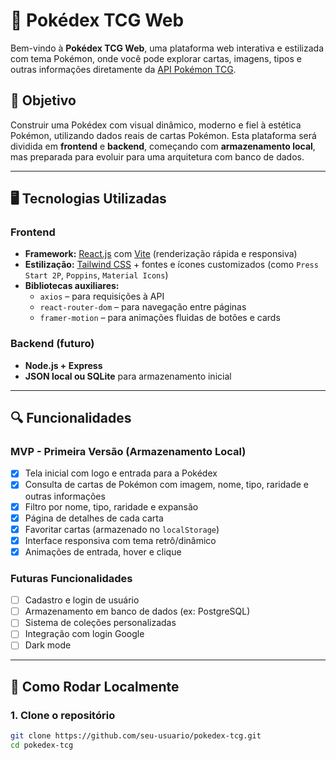# 🧬 Pokédex TCG Web

Bem-vindo à **Pokédex TCG Web**, uma plataforma web interativa e estilizada com tema Pokémon, onde você pode explorar cartas, imagens, tipos e outras informações diretamente da [API Pokémon TCG](https://pokemontcg.io/).

## 🎯 Objetivo

Construir uma Pokédex com visual dinâmico, moderno e fiel à estética Pokémon, utilizando dados reais de cartas Pokémon. Esta plataforma será dividida em **frontend** e **backend**, começando com **armazenamento local**, mas preparada para evoluir para uma arquitetura com banco de dados.

---

## 🖥️ Tecnologias Utilizadas

### Frontend
- **Framework:** [React.js](https://reactjs.org/) com [Vite](https://vitejs.dev/) (renderização rápida e responsiva)
- **Estilização:** [Tailwind CSS](https://tailwindcss.com/) + fontes e ícones customizados (como `Press Start 2P`, `Poppins`, `Material Icons`)
- **Bibliotecas auxiliares:**
  - `axios` – para requisições à API
  - `react-router-dom` – para navegação entre páginas
  - `framer-motion` – para animações fluidas de botões e cards

### Backend (futuro)
- **Node.js + Express**
- **JSON local ou SQLite** para armazenamento inicial

---

## 🔍 Funcionalidades

### MVP - Primeira Versão (Armazenamento Local)

- [x] Tela inicial com logo e entrada para a Pokédex
- [x] Consulta de cartas de Pokémon com imagem, nome, tipo, raridade e outras informações
- [x] Filtro por nome, tipo, raridade e expansão
- [x] Página de detalhes de cada carta
- [x] Favoritar cartas (armazenado no `localStorage`)
- [x] Interface responsiva com tema retrô/dinâmico
- [x] Animações de entrada, hover e clique

### Futuras Funcionalidades
- [ ] Cadastro e login de usuário
- [ ] Armazenamento em banco de dados (ex: PostgreSQL)
- [ ] Sistema de coleções personalizadas
- [ ] Integração com login Google
- [ ] Dark mode

---

## 🧪 Como Rodar Localmente

### 1. Clone o repositório

```bash
git clone https://github.com/seu-usuario/pokedex-tcg.git
cd pokedex-tcg

